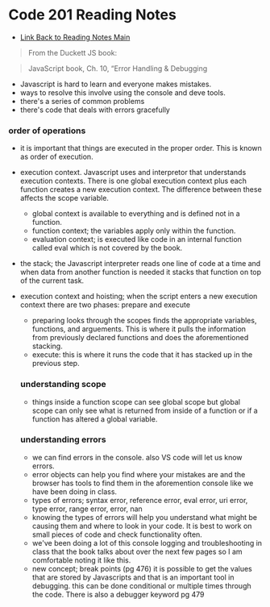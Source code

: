 # Code 201 Reading Notes

* [Link Back to Reading Notes Main](https://pale-crusader.github.io/reading-notes)

> From the Duckett JS book:

> JavaScript book, Ch. 10, “Error Handling & Debugging

* Javascript is hard to learn and everyone makes mistakes.
* ways to resolve this involve using the console and deve tools. 
* there's a series of common problems 
* there's code that deals with errors gracefully

### order of operations 
* it is important that things are executed in the proper order. This is known as order of execution.
* execution context. Javascript uses and interpretor that understands execution contexts. There is one global execution context plus each function creates a new execution context. The difference between these affects the scope variable. 
    * global context is available to everything and is defined not in a function. 
    * function context; the variables apply only within the function. 
    * evaluation context; is executed like code in an internal function called eval which is not covered by the book. 
* the stack; the Javascript interpreter reads one line of code at a time and when data from another function is needed it stacks that function on top of the current task. 
* execution context and hoisting; when the script enters a new execution context there are two phases: prepare and execute
    * preparing looks through the scopes finds the appropriate variables, functions, and arguements. This is where it pulls the information from previously declared functions and does the aforementioned stacking.
    * execute: this is where it runs the code that it has stacked up in the previous step.  

    ### understanding scope 
    * things inside a function scope can see global scope but global scope can only see what is returned from inside of a function or if a function has altered a global variable. 

    ### understanding errors 
    * we can find errors in the console. also VS code will let us know errors. 
    * error objects can help you find where your mistakes are and the browser has tools to find them in the aforemention console like we have been doing in class. 
    * types of errors; syntax error, reference error, eval error, uri error, type error, range error, error, nan
    * knowing the types of errors will help you understand what might be causing them and where to look in your code. It is best to work on small pieces of code and check functionality often.
    * we've been doing a lot of this console logging and troubleshooting in class that the book talks about over the next few pages so I am comfortable noting it like this. 
    * new concept; break points (pg 476) it is possible to get the values that are stored by Javascripts and that is an important tool in debugging. this can be done conditional or multiple times through the code. There is also a debugger keyword pg 479